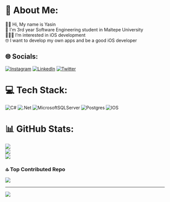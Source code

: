 # 💫 About Me:
👋🏻 Hi, My name is Yasin <br>🏫 I'm 3rd year Software Engineering student in Maltepe University<br>👨🏼‍💻 I’m interested in iOS development <br>🤓 I want to develop my own apps and be a good iOS developer<br>


## 🌐 Socials:
[![Instagram](https://img.shields.io/badge/Instagram-%23E4405F.svg?logo=Instagram&logoColor=white)](https://instagram.com/yasincevikry) [![LinkedIn](https://img.shields.io/badge/LinkedIn-%230077B5.svg?logo=linkedin&logoColor=white)](https://linkedin.com/in/yasincevikry) [![Twitter](https://img.shields.io/badge/Twitter-%231DA1F2.svg?logo=Twitter&logoColor=white)](https://twitter.com/yasincevikry) 

# 💻 Tech Stack:
![C#](https://img.shields.io/badge/c%23-%23239120.svg?style=for-the-badge&logo=c-sharp&logoColor=white) ![.Net](https://img.shields.io/badge/.NET-5C2D91?style=for-the-badge&logo=.net&logoColor=white) ![MicrosoftSQLServer](https://img.shields.io/badge/Microsoft%20SQL%20Sever-CC2927?style=for-the-badge&logo=microsoft%20sql%20server&logoColor=white) ![Postgres](https://img.shields.io/badge/postgres-%23316192.svg?style=for-the-badge&logo=postgresql&logoColor=white) ![IOS](https://img.shields.io/badge/IOS-%2320232a.svg?style=for-the-badge&logo=apple&logoColor=white)
# 📊 GitHub Stats:
![](https://github-readme-stats.vercel.app/api?username=yasincevikry&theme=dark&hide_border=false&include_all_commits=true&count_private=true)<br/>
![](https://github-readme-streak-stats.herokuapp.com/?user=yasincevikry&theme=dark&hide_border=false)<br/>
![](https://github-readme-stats.vercel.app/api/top-langs/?username=yasincevikry&theme=dark&hide_border=false&include_all_commits=true&count_private=true&layout=compact)


### 🔝 Top Contributed Repo
![](https://github-contributor-stats.vercel.app/api?username=yasincevikry&limit=5&theme=dark&combine_all_yearly_contributions=true)

---
[![](https://visitcount.itsvg.in/api?id=yasincevikry&icon=0&color=0)](https://visitcount.itsvg.in)

<!-- Proudly created with GPRM ( https://gprm.itsvg.in ) -->
